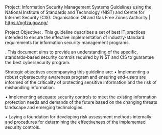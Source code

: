 Project: Information Security Management Systems Guidelines using the National Institute of Standards and Technology (NIST) and Centre for Internet Security (CIS). 
Organisation: Oil and Gas Free Zones Authority | https://ogfza.gov.ng/

Project Objective: 
. This guideline describes a set of best IT practices intended to ensure the effective implementation of industry-standard requirements for information security management programs.

. This document aims to provide an understanding of the specific, standards-based security controls required by NIST and CIS to guarantee the best cybersecurity program.

Strategic objectives accompanying this guideline are:
•	Implementing a robust cybersecurity awareness program and ensuring end-users are informed of the criticality of protecting sensitive information and the risk of mishandling information.

•	Implementing adequate security controls to meet the existing information protection needs and demands of the future based on the changing threats landscape and emerging technologies.

•	Laying a foundation for developing risk assessment methods internally and procedures for determining the effectiveness of the implemented security controls.



